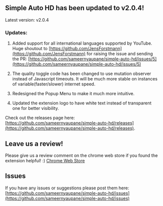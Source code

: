 ## Simple Auto HD has been updated to v2.0.4!

Latest version: v2.0.4

### Updates:
1. Added support for all international languages supported by YouTube.
 Huge shoutout to [https://github.com/JensForstmann](https://github.com/JensForstmann)
 for raising the issue and sending the PR:
[https://github.com/sameernyaupane/simple-auto-hd/issues/5](https://github.com/sameernyaupane/simple-auto-hd/issues/5)

2. The quality toggle code has been changed to use mutation observer instead of Javascript timeouts.
It will be much more stable on instances of variable(faster/slower) internet speed.

3. Redesigned the Popup Menu to make it much more intuitive.

4. Updated the extension logo to have white text instead of transparent one for better visibility.

Check out the releases page here: [https://github.com/sameernyaupane/simple-auto-hd/releases](https://github.com/sameernyaupane/simple-auto-hd/releases).

## Leave us a review!
Please give us a review comment on the chrome web store if you found the extension helpful! :)
[Chrome Web Store](https://chrome.google.com/webstore/detail/simple-auto-hd-open-sourc/jnofiabkigekemighcdaejlpgdhmbaog)

## Issues
If you have any issues or suggestions please post them here:
[https://github.com/sameernyaupane/simple-auto-hd/issues](https://github.com/sameernyaupane/simple-auto-hd/issues)
